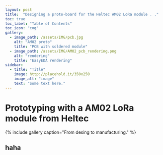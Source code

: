 ```yaml
---
layout: post
title:  "Designing a proto-board for the Heltec AM02 LoRa module . ."
toc: true
toc_label: "Table of Contents"
toc_icon: "cog"
gallery:
  - image_path: /assets/IMG/pcb.jpg
    alt: "AM02 proto"
    title: "PCB with soldered module"
  - image_path: /assets/IMG/AM02_pcb_rendering.png
    alt: "rendering"
    title: "EasyEDA rendering"
sidebar:
  - title: "Title"
    image: http://placehold.it/350x250
    image_alt: "image"
    text: "Some text here."
---
```


# Prototyping with a AM02 LoRa module from Heltec

{% include gallery caption="From desing to manufacturing." %}

## haha
